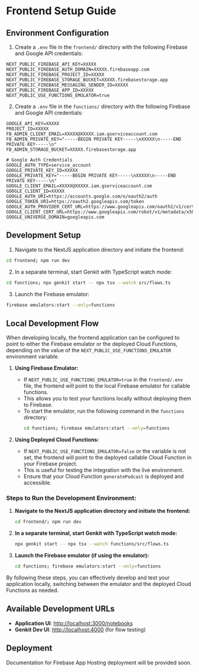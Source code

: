 # Frontend Setup Guide

## Environment Configuration
1. Create a `.env` file in the `frontend/` directory with the following Firebase and Google API credentials:
```
NEXT_PUBLIC_FIREBASE_API_KEY=XXXXX
NEXT_PUBLIC_FIREBASE_AUTH_DOMAIN=XXXXX.firebaseapp.com
NEXT_PUBLIC_FIREBASE_PROJECT_ID=XXXXX
NEXT_PUBLIC_FIREBASE_STORAGE_BUCKET=XXXXX.firebasestorage.app
NEXT_PUBLIC_FIREBASE_MESSAGING_SENDER_ID=XXXXX
NEXT_PUBLIC_FIREBASE_APP_ID=XXXXX
NEXT_PUBLIC_USE_FUNCTIONS_EMULATOR=true
```

2. Create a `.env` file in the `functions/` directory with the following Firebase and Google API credentials:

```
GOOGLE_API_KEY=XXXXX
PROJECT_ID=XXXXX
FB_ADMIN_CLIENT_EMAIL=XXXXX@XXXXX.iam.gserviceaccount.com
FB_ADMIN_PRIVATE_KEY="-----BEGIN PRIVATE KEY-----\nXXXXX\n-----END PRIVATE KEY-----\n"
FB_ADMIN_STORAGE_BUCKET=XXXXX.firebasestorage.app

# Google Auth Credentials
GOOGLE_AUTH_TYPE=service_account
GOOGLE_PRIVATE_KEY_ID=XXXXX
GOOGLE_PRIVATE_KEY="-----BEGIN PRIVATE KEY-----\nXXXXX\n-----END PRIVATE KEY-----\n"
GOOGLE_CLIENT_EMAIL=XXXXX@XXXXX.iam.gserviceaccount.com
GOOGLE_CLIENT_ID=XXXXX
GOOGLE_AUTH_URI=https://accounts.google.com/o/oauth2/auth
GOOGLE_TOKEN_URI=https://oauth2.googleapis.com/token
GOOGLE_AUTH_PROVIDER_CERT_URL=https://www.googleapis.com/oauth2/v1/certs
GOOGLE_CLIENT_CERT_URL=https://www.googleapis.com/robot/v1/metadata/x509/XXXXX@XXXXX.iam.gserviceaccount.com
GOOGLE_UNIVERSE_DOMAIN=googleapis.com
```

## Development Setup

1. Navigate to the NextJS application directory and initiate the frontend:
```bash
cd frontend; npm run dev
```

2. In a separate terminal, start Genkit with TypeScript watch mode:
```bash
cd functions; npx genkit start -- npx tsx --watch src/flows.ts
```

3. Launch the Firebase emulator:
```bash
firebase emulators:start --only=functions
```

## Local Development Flow

When developing locally, the frontend application can be configured to point to either the Firebase emulator or the deployed Cloud Functions, depending on the value of the `NEXT_PUBLIC_USE_FUNCTIONS_EMULATOR` environment variable.

1. **Using Firebase Emulator:**
   - If `NEXT_PUBLIC_USE_FUNCTIONS_EMULATOR=true` in the `frontend/.env` file, the frontend will point to the local Firebase emulator for callable functions.
   - This allows you to test your functions locally without deploying them to Firebase.
   - To start the emulator, run the following command in the `functions` directory:
     ```bash
     cd functions; firebase emulators:start --only=functions
     ```

2. **Using Deployed Cloud Functions:**
   - If `NEXT_PUBLIC_USE_FUNCTIONS_EMULATOR=false` or the variable is not set, the frontend will point to the deployed callable Cloud Function in your Firebase project.
   - This is useful for testing the integration with the live environment.
   - Ensure that your Cloud Function `generatePodcast` is deployed and accessible.

### Steps to Run the Development Environment:

1. **Navigate to the NextJS application directory and initiate the frontend:**
   ```bash
   cd frontend/; npm run dev
   ```

2. **In a separate terminal, start Genkit with TypeScript watch mode:**
   ```bash
   npx genkit start -- npx tsx --watch functions/src/flows.ts
   ```

3. **Launch the Firebase emulator (if using the emulator):**
   ```bash
   cd functions; firebase emulators:start --only=functions
   ```

By following these steps, you can effectively develop and test your application locally, switching between the emulator and the deployed Cloud Functions as needed.


## Available Development URLs

- **Application UI**: [http://localhost:3000/notebooks](http://localhost:3000/notebooks)
- **Genkit Dev UI**: [http://localhost:4000](http://localhost:4000) (for flow testing)

## Deployment

Documentation for Firebase App Hosting deployment will be provided soon.